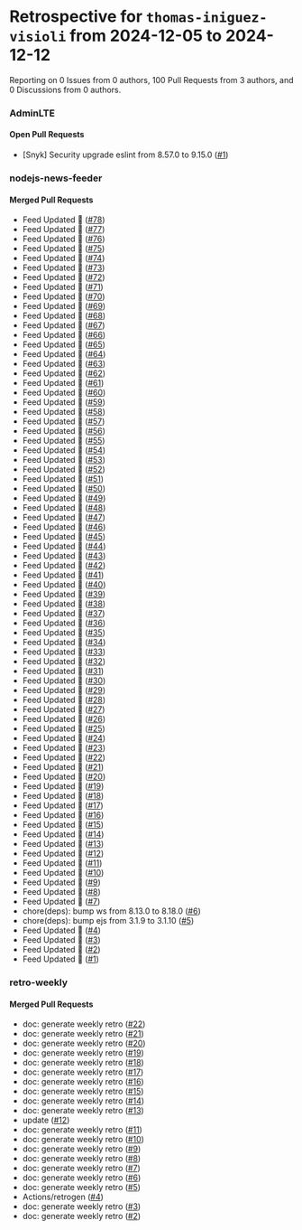 # Retrospective for `thomas-iniguez-visioli` from 2024-12-05 to 2024-12-12

Reporting on 0 Issues from 0 authors, 100 Pull Requests from 3 authors, and 0 Discussions from 0 authors.


### AdminLTE

#### Open Pull Requests

- [Snyk] Security upgrade eslint from 8.57.0 to 9.15.0 ([#1](https://github.com/thomas-iniguez-visioli/AdminLTE/pull/1))

### nodejs-news-feeder

#### Merged Pull Requests

- Feed Updated 🍿 ([#78](https://github.com/thomas-iniguez-visioli/nodejs-news-feeder/pull/78))
- Feed Updated 🍿 ([#77](https://github.com/thomas-iniguez-visioli/nodejs-news-feeder/pull/77))
- Feed Updated 🍿 ([#76](https://github.com/thomas-iniguez-visioli/nodejs-news-feeder/pull/76))
- Feed Updated 🍿 ([#75](https://github.com/thomas-iniguez-visioli/nodejs-news-feeder/pull/75))
- Feed Updated 🍿 ([#74](https://github.com/thomas-iniguez-visioli/nodejs-news-feeder/pull/74))
- Feed Updated 🍿 ([#73](https://github.com/thomas-iniguez-visioli/nodejs-news-feeder/pull/73))
- Feed Updated 🍿 ([#72](https://github.com/thomas-iniguez-visioli/nodejs-news-feeder/pull/72))
- Feed Updated 🍿 ([#71](https://github.com/thomas-iniguez-visioli/nodejs-news-feeder/pull/71))
- Feed Updated 🍿 ([#70](https://github.com/thomas-iniguez-visioli/nodejs-news-feeder/pull/70))
- Feed Updated 🍿 ([#69](https://github.com/thomas-iniguez-visioli/nodejs-news-feeder/pull/69))
- Feed Updated 🍿 ([#68](https://github.com/thomas-iniguez-visioli/nodejs-news-feeder/pull/68))
- Feed Updated 🍿 ([#67](https://github.com/thomas-iniguez-visioli/nodejs-news-feeder/pull/67))
- Feed Updated 🍿 ([#66](https://github.com/thomas-iniguez-visioli/nodejs-news-feeder/pull/66))
- Feed Updated 🍿 ([#65](https://github.com/thomas-iniguez-visioli/nodejs-news-feeder/pull/65))
- Feed Updated 🍿 ([#64](https://github.com/thomas-iniguez-visioli/nodejs-news-feeder/pull/64))
- Feed Updated 🍿 ([#63](https://github.com/thomas-iniguez-visioli/nodejs-news-feeder/pull/63))
- Feed Updated 🍿 ([#62](https://github.com/thomas-iniguez-visioli/nodejs-news-feeder/pull/62))
- Feed Updated 🍿 ([#61](https://github.com/thomas-iniguez-visioli/nodejs-news-feeder/pull/61))
- Feed Updated 🍿 ([#60](https://github.com/thomas-iniguez-visioli/nodejs-news-feeder/pull/60))
- Feed Updated 🍿 ([#59](https://github.com/thomas-iniguez-visioli/nodejs-news-feeder/pull/59))
- Feed Updated 🍿 ([#58](https://github.com/thomas-iniguez-visioli/nodejs-news-feeder/pull/58))
- Feed Updated 🍿 ([#57](https://github.com/thomas-iniguez-visioli/nodejs-news-feeder/pull/57))
- Feed Updated 🍿 ([#56](https://github.com/thomas-iniguez-visioli/nodejs-news-feeder/pull/56))
- Feed Updated 🍿 ([#55](https://github.com/thomas-iniguez-visioli/nodejs-news-feeder/pull/55))
- Feed Updated 🍿 ([#54](https://github.com/thomas-iniguez-visioli/nodejs-news-feeder/pull/54))
- Feed Updated 🍿 ([#53](https://github.com/thomas-iniguez-visioli/nodejs-news-feeder/pull/53))
- Feed Updated 🍿 ([#52](https://github.com/thomas-iniguez-visioli/nodejs-news-feeder/pull/52))
- Feed Updated 🍿 ([#51](https://github.com/thomas-iniguez-visioli/nodejs-news-feeder/pull/51))
- Feed Updated 🍿 ([#50](https://github.com/thomas-iniguez-visioli/nodejs-news-feeder/pull/50))
- Feed Updated 🍿 ([#49](https://github.com/thomas-iniguez-visioli/nodejs-news-feeder/pull/49))
- Feed Updated 🍿 ([#48](https://github.com/thomas-iniguez-visioli/nodejs-news-feeder/pull/48))
- Feed Updated 🍿 ([#47](https://github.com/thomas-iniguez-visioli/nodejs-news-feeder/pull/47))
- Feed Updated 🍿 ([#46](https://github.com/thomas-iniguez-visioli/nodejs-news-feeder/pull/46))
- Feed Updated 🍿 ([#45](https://github.com/thomas-iniguez-visioli/nodejs-news-feeder/pull/45))
- Feed Updated 🍿 ([#44](https://github.com/thomas-iniguez-visioli/nodejs-news-feeder/pull/44))
- Feed Updated 🍿 ([#43](https://github.com/thomas-iniguez-visioli/nodejs-news-feeder/pull/43))
- Feed Updated 🍿 ([#42](https://github.com/thomas-iniguez-visioli/nodejs-news-feeder/pull/42))
- Feed Updated 🍿 ([#41](https://github.com/thomas-iniguez-visioli/nodejs-news-feeder/pull/41))
- Feed Updated 🍿 ([#40](https://github.com/thomas-iniguez-visioli/nodejs-news-feeder/pull/40))
- Feed Updated 🍿 ([#39](https://github.com/thomas-iniguez-visioli/nodejs-news-feeder/pull/39))
- Feed Updated 🍿 ([#38](https://github.com/thomas-iniguez-visioli/nodejs-news-feeder/pull/38))
- Feed Updated 🍿 ([#37](https://github.com/thomas-iniguez-visioli/nodejs-news-feeder/pull/37))
- Feed Updated 🍿 ([#36](https://github.com/thomas-iniguez-visioli/nodejs-news-feeder/pull/36))
- Feed Updated 🍿 ([#35](https://github.com/thomas-iniguez-visioli/nodejs-news-feeder/pull/35))
- Feed Updated 🍿 ([#34](https://github.com/thomas-iniguez-visioli/nodejs-news-feeder/pull/34))
- Feed Updated 🍿 ([#33](https://github.com/thomas-iniguez-visioli/nodejs-news-feeder/pull/33))
- Feed Updated 🍿 ([#32](https://github.com/thomas-iniguez-visioli/nodejs-news-feeder/pull/32))
- Feed Updated 🍿 ([#31](https://github.com/thomas-iniguez-visioli/nodejs-news-feeder/pull/31))
- Feed Updated 🍿 ([#30](https://github.com/thomas-iniguez-visioli/nodejs-news-feeder/pull/30))
- Feed Updated 🍿 ([#29](https://github.com/thomas-iniguez-visioli/nodejs-news-feeder/pull/29))
- Feed Updated 🍿 ([#28](https://github.com/thomas-iniguez-visioli/nodejs-news-feeder/pull/28))
- Feed Updated 🍿 ([#27](https://github.com/thomas-iniguez-visioli/nodejs-news-feeder/pull/27))
- Feed Updated 🍿 ([#26](https://github.com/thomas-iniguez-visioli/nodejs-news-feeder/pull/26))
- Feed Updated 🍿 ([#25](https://github.com/thomas-iniguez-visioli/nodejs-news-feeder/pull/25))
- Feed Updated 🍿 ([#24](https://github.com/thomas-iniguez-visioli/nodejs-news-feeder/pull/24))
- Feed Updated 🍿 ([#23](https://github.com/thomas-iniguez-visioli/nodejs-news-feeder/pull/23))
- Feed Updated 🍿 ([#22](https://github.com/thomas-iniguez-visioli/nodejs-news-feeder/pull/22))
- Feed Updated 🍿 ([#21](https://github.com/thomas-iniguez-visioli/nodejs-news-feeder/pull/21))
- Feed Updated 🍿 ([#20](https://github.com/thomas-iniguez-visioli/nodejs-news-feeder/pull/20))
- Feed Updated 🍿 ([#19](https://github.com/thomas-iniguez-visioli/nodejs-news-feeder/pull/19))
- Feed Updated 🍿 ([#18](https://github.com/thomas-iniguez-visioli/nodejs-news-feeder/pull/18))
- Feed Updated 🍿 ([#17](https://github.com/thomas-iniguez-visioli/nodejs-news-feeder/pull/17))
- Feed Updated 🍿 ([#16](https://github.com/thomas-iniguez-visioli/nodejs-news-feeder/pull/16))
- Feed Updated 🍿 ([#15](https://github.com/thomas-iniguez-visioli/nodejs-news-feeder/pull/15))
- Feed Updated 🍿 ([#14](https://github.com/thomas-iniguez-visioli/nodejs-news-feeder/pull/14))
- Feed Updated 🍿 ([#13](https://github.com/thomas-iniguez-visioli/nodejs-news-feeder/pull/13))
- Feed Updated 🍿 ([#12](https://github.com/thomas-iniguez-visioli/nodejs-news-feeder/pull/12))
- Feed Updated 🍿 ([#11](https://github.com/thomas-iniguez-visioli/nodejs-news-feeder/pull/11))
- Feed Updated 🍿 ([#10](https://github.com/thomas-iniguez-visioli/nodejs-news-feeder/pull/10))
- Feed Updated 🍿 ([#9](https://github.com/thomas-iniguez-visioli/nodejs-news-feeder/pull/9))
- Feed Updated 🍿 ([#8](https://github.com/thomas-iniguez-visioli/nodejs-news-feeder/pull/8))
- Feed Updated 🍿 ([#7](https://github.com/thomas-iniguez-visioli/nodejs-news-feeder/pull/7))
- chore(deps): bump ws from 8.13.0 to 8.18.0 ([#6](https://github.com/thomas-iniguez-visioli/nodejs-news-feeder/pull/6))
- chore(deps): bump ejs from 3.1.9 to 3.1.10 ([#5](https://github.com/thomas-iniguez-visioli/nodejs-news-feeder/pull/5))
- Feed Updated 🍿 ([#4](https://github.com/thomas-iniguez-visioli/nodejs-news-feeder/pull/4))
- Feed Updated 🍿 ([#3](https://github.com/thomas-iniguez-visioli/nodejs-news-feeder/pull/3))
- Feed Updated 🍿 ([#2](https://github.com/thomas-iniguez-visioli/nodejs-news-feeder/pull/2))
- Feed Updated 🍿 ([#1](https://github.com/thomas-iniguez-visioli/nodejs-news-feeder/pull/1))

### retro-weekly

#### Merged Pull Requests

- doc: generate weekly retro ([#22](https://github.com/thomas-iniguez-visioli/retro-weekly/pull/22))
- doc: generate weekly retro ([#21](https://github.com/thomas-iniguez-visioli/retro-weekly/pull/21))
- doc: generate weekly retro ([#20](https://github.com/thomas-iniguez-visioli/retro-weekly/pull/20))
- doc: generate weekly retro ([#19](https://github.com/thomas-iniguez-visioli/retro-weekly/pull/19))
- doc: generate weekly retro ([#18](https://github.com/thomas-iniguez-visioli/retro-weekly/pull/18))
- doc: generate weekly retro ([#17](https://github.com/thomas-iniguez-visioli/retro-weekly/pull/17))
- doc: generate weekly retro ([#16](https://github.com/thomas-iniguez-visioli/retro-weekly/pull/16))
- doc: generate weekly retro ([#15](https://github.com/thomas-iniguez-visioli/retro-weekly/pull/15))
- doc: generate weekly retro ([#14](https://github.com/thomas-iniguez-visioli/retro-weekly/pull/14))
- doc: generate weekly retro ([#13](https://github.com/thomas-iniguez-visioli/retro-weekly/pull/13))
- update ([#12](https://github.com/thomas-iniguez-visioli/retro-weekly/pull/12))
- doc: generate weekly retro ([#11](https://github.com/thomas-iniguez-visioli/retro-weekly/pull/11))
- doc: generate weekly retro ([#10](https://github.com/thomas-iniguez-visioli/retro-weekly/pull/10))
- doc: generate weekly retro ([#9](https://github.com/thomas-iniguez-visioli/retro-weekly/pull/9))
- doc: generate weekly retro ([#8](https://github.com/thomas-iniguez-visioli/retro-weekly/pull/8))
- doc: generate weekly retro ([#7](https://github.com/thomas-iniguez-visioli/retro-weekly/pull/7))
- doc: generate weekly retro ([#6](https://github.com/thomas-iniguez-visioli/retro-weekly/pull/6))
- doc: generate weekly retro ([#5](https://github.com/thomas-iniguez-visioli/retro-weekly/pull/5))
- Actions/retrogen ([#4](https://github.com/thomas-iniguez-visioli/retro-weekly/pull/4))
- doc: generate weekly retro ([#3](https://github.com/thomas-iniguez-visioli/retro-weekly/pull/3))
- doc: generate weekly retro ([#2](https://github.com/thomas-iniguez-visioli/retro-weekly/pull/2))
